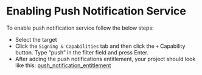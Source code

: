 #  Enabling Push Notification Service

To enable push notification service follow the below steps:

- Select the target
- Click the `Signing & Capabilities` tab and then click the `+` Capability button. Type “push” in the filter field and press Enter. 
- After adding the push notifications entitlement, your project should look like this:
[push_notification_entitlement](png/push_notification.png)
